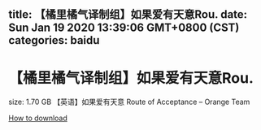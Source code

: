 
title: 【橘里橘气译制组】如果爱有天意Rou.
date: Sun Jan 19 2020 13:39:06 GMT+0800 (CST)    
categories: baidu
---

# 【橘里橘气译制组】如果爱有天意Rou.
size: 1.70 GB
 【英语】如果爱有天意 Route of Acceptance – Orange Team
 

[How to download](https://bpcam.bemobtrk.com/go/2ceec3aa-1ca2-46d6-b9ff-aaa5c184517c?jno=455)